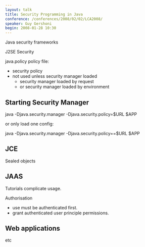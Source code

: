 ```yaml
---
layout: talk
title: Security Programming in Java
conference: /conferences/2008/02/02/LCA2008/
speaker: Guy Gershoni
begin: 2008-01-28 10:30
---
```

Java security frameworks

J2SE Security

java.policy policy file:

* security policy
* not used unless security manager loaded
  * security manager loaded by request
  * or security manager loaded by environment

## Starting Security Manager

java -Djava.security.manager -Djava.security.policy=$URL $APP

or only load one config:

java -Djava.security.manager -Djava.security.policy==$URL $APP

## JCE

Sealed objects

## JAAS

Tutorials complicate usage.

Authorisation

* use must be authenticated first.
* grant authenticated user principle permissions.

## Web applications

etc
